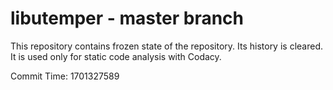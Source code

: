 # libutemper - master branch

This repository contains frozen state of the repository.
Its history is cleared. It is used only for static code
analysis with Codacy.

Commit Time: 1701327589